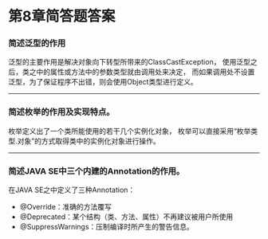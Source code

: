 # 第8章简答题答案

### 简述泛型的作用

泛型的主要作用是解决对象向下转型所带来的ClassCastException，
使用泛型之后，类之中的属性或方法中的参数类型就由调用处来决定，
而如果调用处不设置泛型，为了保证程序不出错，则会使用Object类型进行定义。

---

### 简述枚举的作用及实现特点。

枚举定义出了一个类所能使用的若干几个实例化对象，
枚举可以直接采用“枚举类型.对象”的方式取得类中的实例化对象进行操作。

---

### 简述JAVA SE中三个内建的Annotation的作用。

在JAVA SE之中定义了三种Annotation：
- @Override：准确的方法覆写
- @Deprecated：某个结构（类、方法、属性）不再建议被用户所使用
- @SuppressWarnings：压制编译时所产生的警告信息。